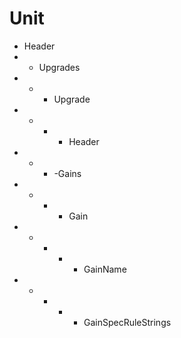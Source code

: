 # Unit
- Header
- - Upgrades
- - - Upgrade
- - - - Header
-  - - -Gains
- - - -  Gain
- - - -  - GainName
- - - -  - GainSpecRuleStrings
